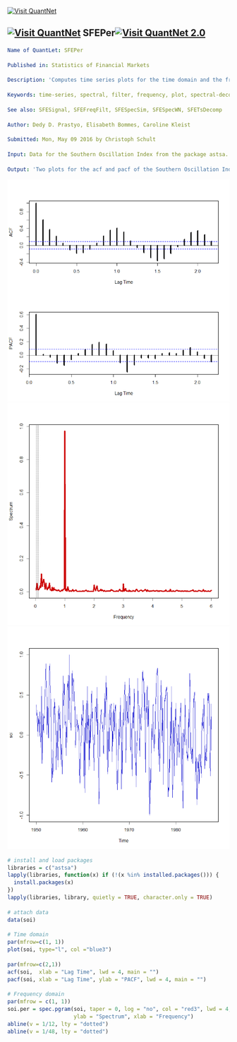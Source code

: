 
[<img src="https://github.com/QuantLet/Styleguide-and-FAQ/blob/master/pictures/banner.png" width="880" alt="Visit QuantNet">](http://quantlet.de/index.php?p=info)

## [<img src="https://github.com/QuantLet/Styleguide-and-Validation-procedure/blob/master/pictures/qloqo.png" alt="Visit QuantNet">](http://quantlet.de/) **SFEPer**[<img src="https://github.com/QuantLet/Styleguide-and-Validation-procedure/blob/master/pictures/QN2.png" width="60" alt="Visit QuantNet 2.0">](http://quantlet.de/d3/ia)

```yaml
Name of QuantLet: SFEPer

Published in: Statistics of Financial Markets

Description: 'Computes time series plots for the time domain and the frequency domain, i.e. the periodogram'

Keywords: time-series, spectral, filter, frequency, plot, spectral-decomposition, acf, PACF

See also: SFESignal, SFEFreqFilt, SFESpecSim, SFESpecWN, SFETsDecomp

Author: Dedy D. Prastyo, Elisabeth Bommes, Caroline Kleist

Submitted: Mon, May 09 2016 by Christoph Schult

Input: Data for the Southern Oscillation Index from the package astsa.

Output: 'Two plots for the acf and pacf of the Southern Oscillation Index. Furthermore one plot for the time and one for the frequency domain of the SOI.'

```

![Picture1](ACFPACFTimeDomain.png)
![Picture2](Periodogram.png)
![Picture3](TimeDomain.png)

```r
# install and load packages
libraries = c("astsa")
lapply(libraries, function(x) if (!(x %in% installed.packages())) {
  install.packages(x)
})
lapply(libraries, library, quietly = TRUE, character.only = TRUE)

# attach data
data(soi)

# Time domain
par(mfrow=c(1, 1))
plot(soi, type="l", col ="blue3")

par(mfrow=c(2,1))
acf(soi,  xlab = "Lag Time", lwd = 4, main = "")
pacf(soi, xlab = "Lag Time", ylab = "PACF", lwd = 4, main = "")

# Frequency domain
par(mfrow = c(1, 1))
soi.per = spec.pgram(soi, taper = 0, log = "no", col = "red3", lwd = 4, main = "", sub = "",
                     ylab = "Spectrum", xlab = "Frequency")
abline(v = 1/12, lty = "dotted")
abline(v = 1/48, lty = "dotted")
```
